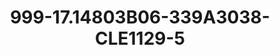 ---
title: 999-17.14803B06-339A3038-CLE1129-5
image: 999-17.14803B06-339A3038-CLE1129-5.jpg
brand: classic-collection
layout: vestito
---